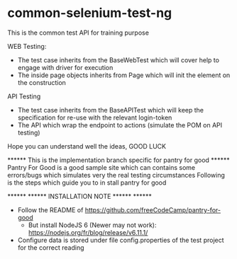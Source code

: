 # common-selenium-test-ng

This is the common test API for training purpose

WEB Testing:
 - The test case inherits from the BaseWebTest which will cover help to engage with driver for execution
 - The inside page objects inherits from Page which will init the element on the construction

API Testing
 - The test case inherits from the BaseAPITest which will keep the specification for re-use with the relevant login-token
 - The API which wrap the endpoint to actions (simulate the POM on API testing)

Hope you can understand well the ideas,
GOOD LUCK

****** This is the implementation branch specific for pantry for good ******
Pantry For Good is a good sample site which can contains some errors/bugs which simulates very the real testing circumstances
Following is the steps which guide you to in stall pantry for good

****** ****** INSTALLATION NOTE ****** ******
 - Follow the README of https://github.com/freeCodeCamp/pantry-for-good
   - But install NodeJS 6 (Newer may not work): https://nodejs.org/fr/blog/release/v6.11.1/
 - Configure data is stored under file config.properties of the test project for the correct reading
